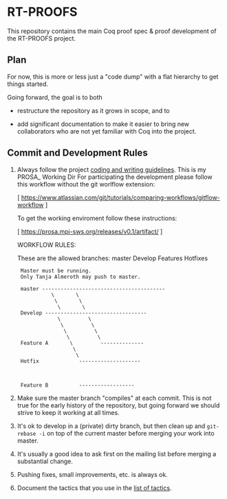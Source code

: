 # RT-PROOFS

This repository contains the main Coq proof spec & proof development of the RT-PROOFS project.


## Plan

For now, this is more or less just a "code dump" with a flat hierarchy to get things started.

Going forward, the goal is to both

- restructure the repository as it grows in scope, and to

- add significant documentation to make it easier to bring new collaborators who are not yet familiar with Coq into the project.


## Commit and Development Rules

1. Always follow the project [coding and writing guidelines](doc/guidelines.md).
    This is my PROSA_ Working Dir
    For participating the development please follow this workflow without the git worlflow extension:
 
    [ https://www.atlassian.com/git/tutorials/comparing-workflows/gitflow-workflow ]

    To get the working enviroment follow these instructions:
 
    [ https://prosa.mpi-sws.org/releases/v0.1/artifact/ ]

    WORKFLOW RULES:

    These are the allowed branches:
        master
        Develop
        Features
        Hotfixes
        
        Master must be running.
        Only Tanja Almeroth may push to master.
        
        master ----------------------------------------
                  \       \
                   \       \
                    \       \
        Develop ---------------------------------
                    \         \      
                     \         \      
                      \         \        
                       \         \     
        Feature A       \         --------------
                         \            
                          \  
        Hotfix             --------------------



        Feature B          ------------------

2. Make sure the master branch "compiles" at each commit. This is not true for the early history of the repository, but going forward we should strive to keep it working at all times. 

3. It's ok to develop in a (private) dirty branch, but then clean up and `git-rebase -i` on top of the current master before merging your work into master.

4. It's usually a good idea to ask first on the mailing list before merging a substantial change.

5. Pushing fixes, small improvements, etc. is always ok. 

6. Document the tactics that you use in the [list of tactics](doc/tactics.md).
